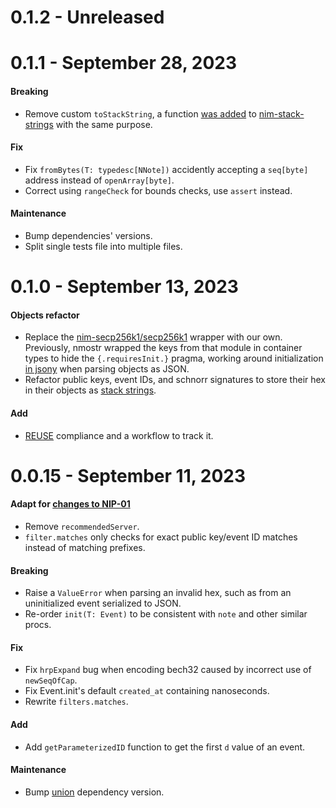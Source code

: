 [
: Copyright © 2023 Gruruya <gruruya.chi4c@slmails.com>
: SPDX-License-Identifier: CC-BY-SA-4.0
]:#

# 0.1.2 - Unreleased

# 0.1.1 - September 28, 2023

#### Breaking
* Remove custom `toStackString`, a function [was added](https://github.com/termermc/nim-stack-strings/commit/2dfaa69bab56dd3fd6517461cfffd536e0423baf) to [nim-stack-strings](https://github.com/termermc/nim-stack-strings) with the same purpose.

#### Fix
* Fix `fromBytes(T: typedesc[NNote])` accidently accepting a `seq[byte]` address instead of `openArray[byte]`.
* Correct using `rangeCheck` for bounds checks, use `assert` instead.

#### Maintenance
* Bump dependencies' versions.
* Split single tests file into multiple files.

# 0.1.0 - September 13, 2023

#### Objects refactor

* Replace the [nim-secp256k1/secp256k1](https://github.com/status-im/nim-secp256k1/blob/master/secp256k1.nim) wrapper with our own.  
  Previously, nmostr wrapped the keys from that module in container types to hide the `{.requiresInit.}` pragma, working around initialization [in jsony](https://github.com/treeform/jsony/blob/1de1f0815e4ed6bfc36be4c96a59041e4620ebe2/src/jsony.nim#L388) when parsing objects as JSON.
* Refactor public keys, event IDs, and schnorr signatures to store their hex in their objects as [stack strings](https://github.com/termermc/nim-stack-strings).

#### Add
* [REUSE](https://reuse.software/) compliance and a workflow to track it.

# 0.0.15 - September 11, 2023

#### Adapt for [changes to NIP-01](https://github.com/nostr-protocol/nips/commit/72bb8a128b2d7d3c2c654644cd68d0d0fe58a3b1)
* Remove `recommendedServer`.
* `filter.matches` only checks for exact public key/event ID matches instead of matching prefixes.

#### Breaking
* Raise a `ValueError` when parsing an invalid hex, such as from an uninitialized event serialized to JSON.
* Re-order `init(T: Event)` to be consistent with `note` and other similar procs.

#### Fix
* Fix `hrpExpand` bug when encoding bech32 caused by incorrect use of `newSeqOfCap`.
* Fix Event.init's default `created_at` containing nanoseconds.
* Rewrite `filters.matches`.

#### Add
* Add `getParameterizedID` function to get the first `d` value of an event.

#### Maintenance
* Bump [union](https://github.com/alaviss/union) dependency version.
